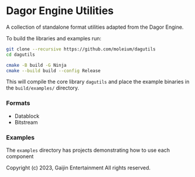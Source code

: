 # Dagor Engine Utilities

A collection of standalone format utilities adapted from the Dagor Engine.

To build the libraries and examples run:

```bash
git clone --recursive https://github.com/moleium/dagutils
cd dagutils

cmake -B build -G Ninja
cmake --build build --config Release
```

This will compile the core library `dagutils` and place the example binaries in the `build/examples/` directory.

### Formats

- Datablock
- Bitstream

### Examples

The `examples` directory has projects demonstrating how to use each component

Copyright (c) 2023, Gaijin Entertainment
All rights reserved.